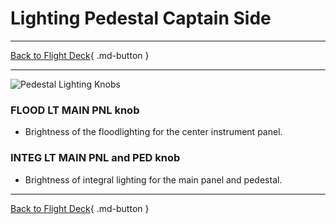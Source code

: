 # Lighting Pedestal Captain Side

---

[Back to Flight Deck](../index.md){ .md-button }

---

![Pedestal Lighting Knobs](../../../assets/a32nx-briefing/pedestal/Pedestal-lighting.jpg "Pedestal Lighting Knobs")

### FLOOD LT MAIN PNL knob

- Brightness of the floodlighting for the center instrument panel.

### INTEG LT MAIN PNL and PED knob

- Brightness of integral lighting for the main panel and pedestal.

---

[Back to Flight Deck](../index.md){ .md-button }
